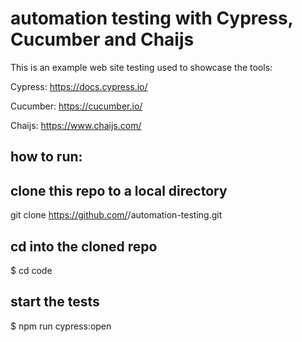 # automation testing with Cypress, Cucumber and Chaijs

This is an example web site testing used to showcase the tools:

Cypress:
https://docs.cypress.io/

Cucumber: 
https://cucumber.io/

Chaijs:
https://www.chaijs.com/

## how to run: 

## clone this repo to a local directory
git clone https://github.com/<your-username>/automation-testing.git

## cd into the cloned repo
$ cd code

## start the tests
$ npm run cypress:open
